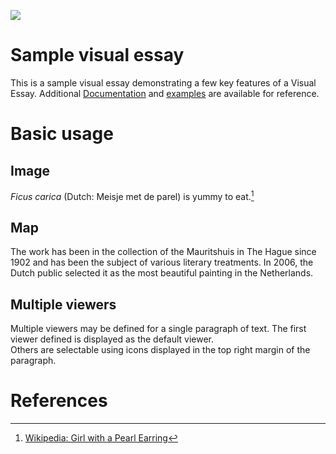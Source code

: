 <a href="https://juncture-digital.org"><img src="https://juncture-digital.org/images/ve-button.png"></a>

<param ve-config 
       title="FIGS"
       author="Elise Boisvert, Emma Van Metre, Alejandra Gonzalez, JSTOR Labs team"
       banner="https://i2.wp.com/www.themarginalian.org/wp-content/uploads/2020/01/elizabethblackwell_curiousherbal_fig.jpg?w=1366&ssl=1" 
       layout="vertical">

<!-- Entities discussed throughout the essay are typically defined before the essay text and
     are thus available in all text.  Entity identifiers (QIDs) can be found in either
     Wikipedia or Wikidata (https://www.wikidata.org)> -->
<param ve-entity eid="Q185372"> <!-- Girl with a Pearl Earring painting -->
<param ve-entity eid="Q41264"> <!-- Johannes Vermeer -->
<param ve-entity eid="Q221092"> <!-- Mauritshuis -->
<param ve-entity eid="Q36600"> <!-- The Hague -->

# Sample visual essay

This is a sample visual essay demonstrating a few key features of a Visual Essay. Additional [Documentation](https://github.com/JSTOR-Labs/juncture/wiki) and [examples](https://jstor-labs.github.io/juncture-examples) are available for reference.
<param ve-image 
       manifest="https://iiif.juncture-digital.org/manifest/6dd738aed85597cac540ad31dd5818e86ef7f2918c7b43a9eb3123d5538e6e4c">

# Basic usage

## Image

_Ficus carica_ (Dutch: Meisje met de parel) is yummy to eat.[^1]
<param ve-image 
       label="Ficus carica" 
       description="painting by Elizabeth Blackwell" 
       license="public domain" 
       url="https://i2.wp.com/www.themarginalian.org/wp-content/uploads/2020/01/elizabethblackwell_curiousherbal_fig.jpg?w=1366&ssl=1">

## Map

The work has been in the collection of the Mauritshuis in The Hague since 1902 and has been the subject of various 
literary treatments. In 2006, the Dutch public selected it as the most beautiful painting in the Netherlands.
<param ve-map center="Q36600" zoom="11" prefer-geojson>

## Multiple viewers

Multiple viewers may be defined for a single paragraph of text.  The first viewer defined is displayed as the default viewer.  
Others are selectable using icons displayed in the top right margin of the paragraph.
<param ve-image 
       manifest="https://iiif.juncture-digital.org/manifest/6dd738aed85597cac540ad31dd5818e86ef7f2918c7b43a9eb3123d5538e6e4c">
<param ve-map center="Q36600" zoom="11">

# References

[^1]: [Wikipedia: Girl with a Pearl Earring](https://en.wikipedia.org/wiki/Girl_with_a_Pearl_Earring)
